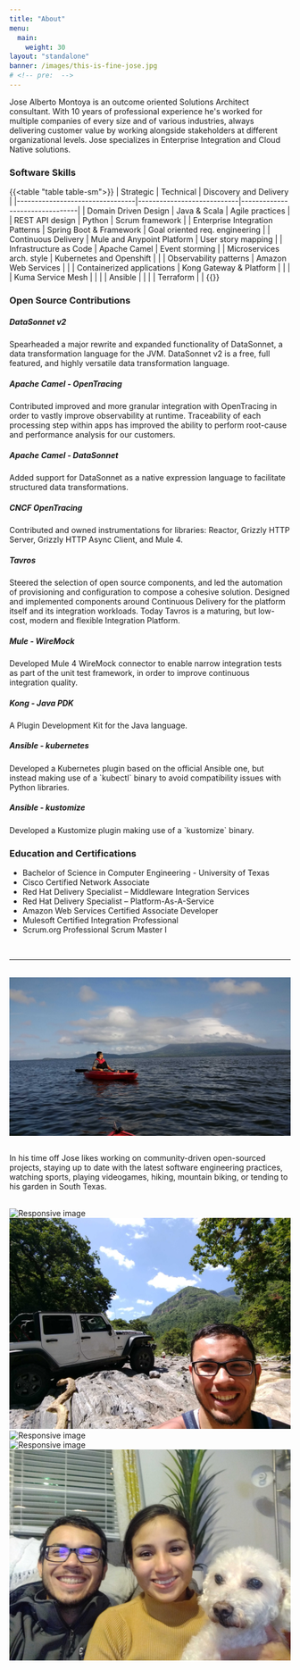 ```yaml
---
title: "About"
menu:
  main:
    weight: 30
layout: "standalone"
banner: /images/this-is-fine-jose.jpg
# <!-- pre:  -->
---
```


Jose Alberto Montoya is an outcome oriented Solutions Architect consultant. With 10 years of professional experience he's worked for multiple companies of every size and of various industries, always delivering customer value by working alongside stakeholders at different organizational levels. Jose specializes in Enterprise Integration and Cloud Native solutions.

### **Software Skills**

{{<table "table table-sm">}}
| Strategic                       | Technical                  | Discovery and Delivery         |
|---------------------------------|----------------------------|--------------------------------|
| Domain Driven Design            | Java & Scala               | Agile practices                |
| REST API design                 | Python                     | Scrum framework                |
| Enterprise Integration Patterns | Spring Boot & Framework    | Goal oriented req. engineering |
| Continuous Delivery             | Mule and Anypoint Platform | User story mapping             |
| Infrastructure as Code          | Apache Camel               | Event storming                 |
| Microservices arch. style       | Kubernetes and Openshift   |                                |
| Observability patterns          | Amazon Web Services        |                                |
| Containerized applications      | Kong Gateway & Platform    |                                |
|                                 | Kuma Service Mesh          |                                |
|                                 | Ansible                    |                                |
|                                 | Terraform                  |                                |
{{</table>}}

### **Open Source Contributions**

<div class="row">
<div class="card col-md-4">
  <div class="card-body">
    <h5 class="card-title mb-3 fw-bolder">DataSonnet v2</h5>
    <p class="card-text">Spearheaded a major rewrite and expanded functionality of DataSonnet, a data transformation language for the JVM.
    DataSonnet v2 is a free, full featured, and highly versatile data transformation language.</p>
  </div>
</div>
<div class="card col-md-4">
  <div class="card-body">
    <h5 class="card-title mb-3 fw-bolder">Apache Camel - OpenTracing</h5>
    <p class="card-text">Contributed improved and more granular integration with OpenTracing in order to vastly improve observability at runtime.
    Traceability of each processing step within apps has improved the ability to perform root-cause and performance analysis for our customers.</p>
  </div>
</div>
<div class="card col-md-4">
  <div class="card-body">
    <h5 class="card-title mb-3 fw-bolder">Apache Camel - DataSonnet</h5>
    <p class="card-text">Added support for DataSonnet as a native expression language to facilitate structured data transformations.</p>
  </div>
</div>
<div class="card col-md-4">
  <div class="card-body">
    <h5 class="card-title mb-3 fw-bolder">CNCF OpenTracing</h5>
    <p class="card-text">Contributed and owned instrumentations for libraries: Reactor, Grizzly HTTP Server, Grizzly HTTP Async Client, and Mule 4.</p>
  </div>
</div>
<div class="card col-md-4">
  <div class="card-body">
    <h5 class="card-title mb-3 fw-bolder">Tavros</h5>
    <p class="card-text">Steered the selection of open source components, and led the automation of provisioning and configuration to compose a cohesive solution. Designed and implemented components around Continuous Delivery for the platform itself and its integration workloads.
    Today Tavros is a maturing, but low-cost, modern and flexible Integration Platform.</p>
  </div>
</div>
<div class="card col-md-4">
  <div class="card-body">
    <h5 class="card-title mb-3 fw-bolder">Mule - WireMock</h5>
    <p class="card-text">Developed Mule 4 WireMock connector to enable narrow integration tests as part of the unit test framework, in order to improve continuous integration quality.</p>
  </div>
</div>
<div class="card col-md-4">
  <div class="card-body">
    <h5 class="card-title mb-3 fw-bolder">Kong - Java PDK</h5>
    <p class="card-text">A Plugin Development Kit for the Java language.</p>
  </div>
</div>
<div class="card col-md-4">
  <div class="card-body">
    <h5 class="card-title mb-3 fw-bolder">Ansible - kubernetes</h5>
    <p class="card-text">Developed a Kubernetes plugin based on the official Ansible one, but instead making use of a `kubectl` binary to avoid compatibility issues with Python libraries.</p>
  </div>
</div>
<div class="card col-md-4">
  <div class="card-body">
    <h5 class="card-title mb-3 fw-bolder">Ansible - kustomize</h5>
    <p class="card-text">Developed a Kustomize plugin making use of a `kustomize` binary.</p>
  </div>
</div>
</div>

### **Education and Certifications**
* Bachelor of Science in Computer Engineering - University of Texas
* Cisco Certified Network Associate
* Red Hat Delivery Specialist – Middleware Integration Services
* Red Hat Delivery Specialist – Platform-As-A-Service
* Amazon Web Services Certified Associate Developer
* Mulesoft Certified Integration Professional
* Scrum.org Professional Scrum Master I

<br>

---

<br>


<img class="mb-3 m-auto rounded img-fluid" alt="Responsive image" style="display:block;" src="/images/cocibolca.jpg"/>

<br>

In his time off Jose likes working on community-driven open-sourced projects, staying up to date with the latest software engineering practices, watching sports, playing videogames, hiking, mountain biking, or tending to his garden in South Texas.

<br>

<div class="row">
<div class="col-md-6"><img class="mb-3 rounded img-fluid" alt="Responsive image" src="/images/biking.jpg"/></div>
<div class="col-md-6"><img class="mb-3 m-auto rounded img-fluid" alt="Responsive image" src="/images/sultana.jpg"/></div>
<div class="col-md-6"><img class="mb-3 m-auto rounded img-fluid" alt="Responsive image" src="/images/lost-maples.jpg"/></div>
<div class="col-md-6"><img class="mb-3 m-auto rounded img-fluid" alt="Responsive image" src="/images/waterfall.jpg"/></div>
<div class="col-md-12"><img class="mb-3 m-auto rounded img-fluid" alt="Responsive image" src="/images/fam.jpg"/></div>
</div>

